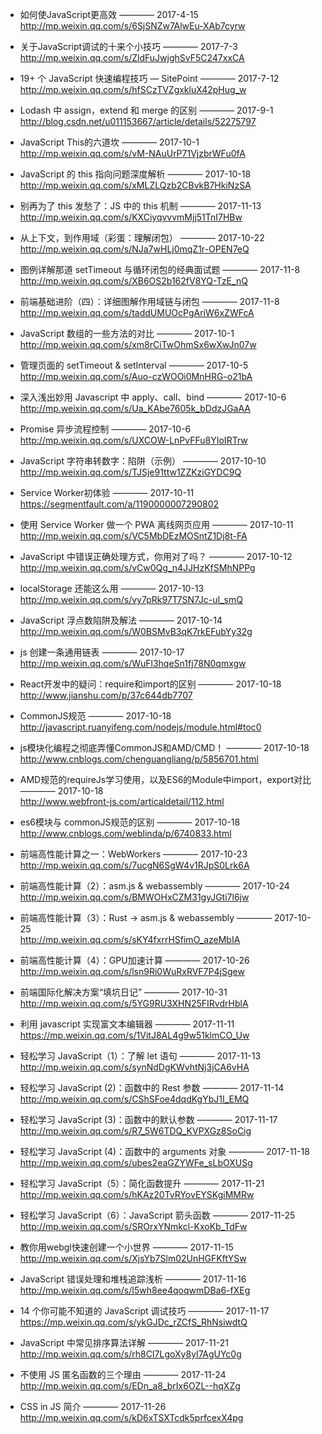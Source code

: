 - 如何使JavaScript更高效  ———— 2017-4-15  
http://mp.weixin.qq.com/s/6SjSNZw7AlwEu-XAb7cyrw

- 关于JavaScript调试的十来个小技巧  ———— 2017-7-3  
http://mp.weixin.qq.com/s/ZldFuJwjghSvF5C247xxCA

- 19+ 个 JavaScript 快速编程技巧 — SitePoint  ———— 2017-7-12  
http://mp.weixin.qq.com/s/hfSCzTVZgxkluX42pHug_w

- Lodash 中 assign，extend 和 merge 的区别  ———— 2017-9-1  
http://blog.csdn.net/u011153667/article/details/52275797

- JavaScript This的六道坎   ———— 2017-10-1  
http://mp.weixin.qq.com/s/vM-NAuUrP71VjzbrWFu0fA

- JavaScript 的 this 指向问题深度解析    ———— 2017-10-18  
http://mp.weixin.qq.com/s/xMLZLQzb2CBvkB7HkiNzSA

- 别再为了 this 发愁了：JS 中的 this 机制   ———— 2017-11-13  
http://mp.weixin.qq.com/s/KXCiyqvvvmMjj51TnI7HBw

- 从上下文，到作用域（彩蛋：理解闭包）    ———— 2017-10-22  
http://mp.weixin.qq.com/s/NJa7wHLj0mqZ1r-OPEN7eQ

- 图例详解那道 setTimeout 与循环闭包的经典面试题  ———— 2017-11-8  
http://mp.weixin.qq.com/s/XB6OS2b162fV8YQ-TzE_nQ

- 前端基础进阶（四）：详细图解作用域链与闭包  ———— 2017-11-8  
http://mp.weixin.qq.com/s/taddUMUOcPgAriW6xZWFcA

- JavaScript 数组的一些方法的对比  ———— 2017-10-1  
http://mp.weixin.qq.com/s/xm8rCiTwOhmSx6wXwJn07w

- 管理页面的 setTimeout & setInterval ———— 2017-10-5  
http://mp.weixin.qq.com/s/Auo-czWOOi0MnHRG-o21bA

- 深入浅出妙用 Javascript 中 apply、call、bind ———— 2017-10-6  
http://mp.weixin.qq.com/s/Ua_KAbe7605k_bDdzJGaAA

- Promise 异步流程控制 ———— 2017-10-6  
http://mp.weixin.qq.com/s/UXCOW-LnPvFFu8YIoIRTrw

- JavaScript 字符串转数字：陷阱（示例）  ———— 2017-10-10  
 http://mp.weixin.qq.com/s/TJSje91ttw1ZZKziGYDC9Q

- Service Worker初体验  ———— 2017-10-11  
https://segmentfault.com/a/1190000007290802

- 使用 Service Worker 做一个 PWA 离线网页应用  ———— 2017-10-11  
http://mp.weixin.qq.com/s/VC5MbDEzMOSntZ1Dj8t-FA

- JavaScript 中错误正确处理方式，你用对了吗？  ———— 2017-10-12  
http://mp.weixin.qq.com/s/vCw0Qg_n4JJHzKfSMhNPPg

- localStorage 还能这么用   ———— 2017-10-13  
http://mp.weixin.qq.com/s/vy7pRk97T7SN7Jc-uI_smQ

- JavaScript 浮点数陷阱及解法  ———— 2017-10-14  
http://mp.weixin.qq.com/s/W0BSMvB3qK7rkEFubYy32g

- js 创建一条通用链表  ———— 2017-10-17  
http://mp.weixin.qq.com/s/WuFl3hqeSn1fj78N0qmxgw

- React开发中的疑问：require和import的区别 ———— 2017-10-18  
http://www.jianshu.com/p/37c644db7707

- CommonJS规范 ———— 2017-10-18  
http://javascript.ruanyifeng.com/nodejs/module.html#toc0

- js模块化编程之彻底弄懂CommonJS和AMD/CMD！ ———— 2017-10-18  
http://www.cnblogs.com/chenguangliang/p/5856701.html

- AMD规范的requireJs学习使用，以及ES6的Module中import，export对比 ———— 2017-10-18  
http://www.webfront-js.com/articaldetail/112.html

- es6模块与 commonJS规范的区别 ———— 2017-10-18  
http://www.cnblogs.com/weblinda/p/6740833.html

- 前端高性能计算之一：WebWorkers  ———— 2017-10-23  
http://mp.weixin.qq.com/s/7ucgN6SgW4v1RJpS0Lrk6A

- 前端高性能计算（2）：asm.js & webassembly  ———— 2017-10-24  
http://mp.weixin.qq.com/s/BMWOHxCZM31gyJGti7l6jw

- 前端高性能计算（3）：Rust -> asm.js & webassembly  ———— 2017-10-25  
http://mp.weixin.qq.com/s/sKY4fxrrHSfimO_azeMbIA

- 前端高性能计算（4）：GPU加速计算   ———— 2017-10-26  
http://mp.weixin.qq.com/s/lsn9Ri0WuRxRVF7P4jSgew

- 前端国际化解决方案“填坑日记”   ———— 2017-10-31  
http://mp.weixin.qq.com/s/5YG9RU3XHN25FIRvdrHblA

- 利用 javascript 实现富文本编辑器   ———— 2017-11-11  
https://mp.weixin.qq.com/s/1VitJ8AL4g9w51klmCO_Uw

- 轻松学习 JavaScript（1）：了解 let 语句  ———— 2017-11-13  
http://mp.weixin.qq.com/s/synNdDgKWvhtNj3jCA6vHA

- 轻松学习 JavaScript (2)：函数中的 Rest 参数  ———— 2017-11-14  
http://mp.weixin.qq.com/s/CShSFoe4dqdKgYbJ1I_EMQ

- 轻松学习 JavaScript (3)：函数中的默认参数  ———— 2017-11-17  
http://mp.weixin.qq.com/s/R7_5W6TDQ_KVPXGz8SoCig

- 轻松学习 JavaScript (4)：函数中的 arguments 对象   ———— 2017-11-18  
http://mp.weixin.qq.com/s/ubes2eaGZYWFe_sLbOXUSg

- 轻松学习 JavaScript（5）：简化函数提升   ———— 2017-11-21  
http://mp.weixin.qq.com/s/hKAz20TvRYovEYSKgiMMRw

- 轻松学习 JavaScript（6）：JavaScript 箭头函数   ———— 2017-11-25  
http://mp.weixin.qq.com/s/SROrxYNmkcl-KxoKb_TdFw

- 教你用webgl快速创建一个小世界  ———— 2017-11-15  
http://mp.weixin.qq.com/s/XjsYb7Slm02UnHGFKftYSw

- JavaScript 错误处理和堆栈追踪浅析   ———— 2017-11-16  
http://mp.weixin.qq.com/s/I5wh8ee4qoqwmDBa6-fXEg

- 14 个你可能不知道的 JavaScript 调试技巧  ———— 2017-11-17  
https://mp.weixin.qq.com/s/ykGJDc_rZCfS_RhNsiwdtQ

- JavaScript 中常见排序算法详解  ———— 2017-11-21  
http://mp.weixin.qq.com/s/rh8CI7LgoXy8yI7AgUYc0g

- 不使用 JS 匿名函数的三个理由  ———— 2017-11-24  
http://mp.weixin.qq.com/s/EDn_a8_brIx6OZL--hqXZg

- CSS in JS 简介  ———— 2017-11-26  
http://mp.weixin.qq.com/s/kD6xTSXTcdk5prfcexX4pg